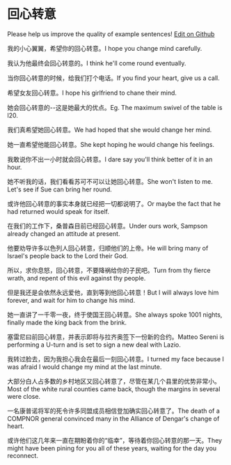 # 回心转意

Please help us improve the quality of example sentences! [Edit on Github](https://github.com/jiyushe/jiyu-example-sentence-source/blob/main/chinese/huixinzhuanyi.md)

<p><span class="chinese">我的小心翼翼，希望你的回心转意。</span><span class="english">I hope you change mind carefully.</span></p>

<p><span class="chinese">我认为他最终会回心转意的。</span><span class="english">I think he'll come round eventually.</span></p>

<p><span class="chinese">当你回心转意的时候，给我们打个电话。</span><span class="english">If you find your heart, give us a call.</span></p>

<p><span class="chinese">希望女友回心转意。</span><span class="english">I hope his girlfriend to chane their mind.</span></p>

<p><span class="chinese">她会回心转意的--这是她最大的优点。</span><span class="english">Eg. The maximum swivel of the table is l20.</span></p>

<p><span class="chinese">我们真希望她回心转意。</span><span class="english">We had hoped that she would change her mind.</span></p>

<p><span class="chinese">她一直希望他能回心转意。</span><span class="english">She kept hoping he would change his feelings.</span></p>

<p><span class="chinese">我敢说你不出一小时就会回心转意。</span><span class="english">I dare say you'll think better of it in an hour.</span></p>

<p><span class="chinese">她不听我的话，我们看看苏可不可以让她回心转意。</span><span class="english">She won't listen to me. Let's see if Sue can bring her round.</span></p>

<p><span class="chinese">或许他回心转意的事实本身就已经把一切都说明了。</span><span class="english">Or maybe the fact that he had returned would speak for itself.</span></p>

<p><span class="chinese">在我们的工作下，桑普森目前已经回心转意。</span><span class="english">Under ours work, Sampson already changed an attitude at present.</span></p>

<p><span class="chinese">他要劝导许多以色列人回心转意，归顺他们的上帝。</span><span class="english">He will bring many of Israel's people back to the Lord their God.</span></p>

<p><span class="chinese">所以，求你息怒，回心转意，不要降祸给你的子民吧。</span><span class="english">Turn from thy fierce wrath, and repent of this evil against thy people.</span></p>

<p><span class="chinese">但是我还是会依然永远爱他，直到等到他回心转意！</span><span class="english">But I will always love him forever, and wait for him to change his mind.</span></p>

<p><span class="chinese">她一直讲了一千零一夜，终于使国王回心转意。</span><span class="english">She always spoke 1001 nights, finally made the king back from the brink.</span></p>

<p><span class="chinese">塞雷尼曰前回心转意，并表示即将与拉齐奥签下一份新的合约。</span><span class="english">Matteo Sereni is performing a U-turn and is set to sign a new deal with Lazio.</span></p>

<p><span class="chinese">我转过脸去，因为我担心我会在最后一刻回心转意。</span><span class="english">I turned my face because I was afraid I would change my mind at the last minute.</span></p>

<p><span class="chinese">大部分白人占多数的乡村地区又回心转意了，尽管在某几个县里的优势非常小。</span><span class="english">Most of the white rural counties came back, though the margins in several were close.</span></p>

<p><span class="chinese">一名康普诺将军的死令许多同盟成员相信登加确实回心转意了。</span><span class="english">The death of a COMPNOR general convinced many in the Alliance of Dengar's change of heart.</span></p>

<p><span class="chinese">或许他们这几年来一直在期盼着你的“临幸”，等待着你回心转意的那一天。</span><span class="english">They might have been pining for you all of these years, waiting for the day you reconnect.</span></p>

